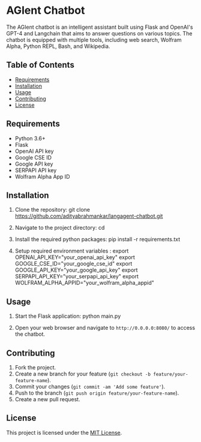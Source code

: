 # AGIent Chatbot

The AGIent chatbot is an intelligent assistant built using Flask and OpenAI's GPT-4 and Langchain that aims to answer questions on various topics. The chatbot is equipped with multiple tools, including web search, Wolfram Alpha, Python REPL, Bash, and Wikipedia.

## Table of Contents

- [Requirements](#requirements)
- [Installation](#installation)
- [Usage](#usage)
- [Contributing](#contributing)
- [License](#license)

## Requirements

- Python 3.6+
- Flask
- OpenAI API key
- Google CSE ID
- Google API key
- SERPAPI API key
- Wolfram Alpha App ID

## Installation

1. Clone the repository: git clone https://github.com/adityabrahmankar/langagent-chatbot.git

2. Navigate to the project directory: cd

3. Install the required python packages:
   pip install -r requirements.txt

4. Setup required environment variables :
   export OPENAI_API_KEY="your_openai_api_key"
export GOOGLE_CSE_ID="your_google_cse_id"
export GOOGLE_API_KEY="your_google_api_key"
export SERPAPI_API_KEY="your_serpapi_api_key"
export WOLFRAM_ALPHA_APPID="your_wolfram_alpha_appid"


## Usage

1. Start the Flask application:
python main.py

2. Open your web browser and navigate to `http://0.0.0.0:8080/` to access the chatbot.

## Contributing

1. Fork the project.
2. Create a new branch for your feature (`git checkout -b feature/your-feature-name`).
3. Commit your changes (`git commit -am 'Add some feature'`).
4. Push to the branch (`git push origin feature/your-feature-name`).
5. Create a new pull request.

## License

This project is licensed under the [MIT License](LICENSE).

